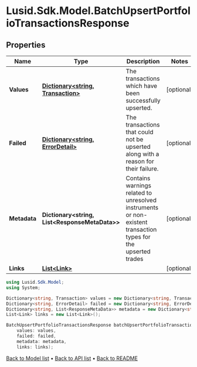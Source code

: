 # Lusid.Sdk.Model.BatchUpsertPortfolioTransactionsResponse

## Properties

Name | Type | Description | Notes
------------ | ------------- | ------------- | -------------
**Values** | [**Dictionary&lt;string, Transaction&gt;**](Transaction.md) | The transactions which have been successfully upserted. | [optional] 
**Failed** | [**Dictionary&lt;string, ErrorDetail&gt;**](ErrorDetail.md) | The transactions that could not be upserted along with a reason for their failure. | [optional] 
**Metadata** | **Dictionary&lt;string, List&lt;ResponseMetaData&gt;&gt;** | Contains warnings related to unresolved instruments or non-existent transaction types for the upserted trades | [optional] 
**Links** | [**List&lt;Link&gt;**](Link.md) |  | [optional] 

```csharp
using Lusid.Sdk.Model;
using System;

Dictionary<string, Transaction> values = new Dictionary<string, Transaction>();
Dictionary<string, ErrorDetail> failed = new Dictionary<string, ErrorDetail>();
Dictionary<string, List<ResponseMetaData>> metadata = new Dictionary<string, List<ResponseMetaData>>();
List<Link> links = new List<Link>();

BatchUpsertPortfolioTransactionsResponse batchUpsertPortfolioTransactionsResponseInstance = new BatchUpsertPortfolioTransactionsResponse(
    values: values,
    failed: failed,
    metadata: metadata,
    links: links);
```

[Back to Model list](../README.md#documentation-for-models) &#8226; [Back to API list](../README.md#documentation-for-api-endpoints) &#8226; [Back to README](../README.md)
